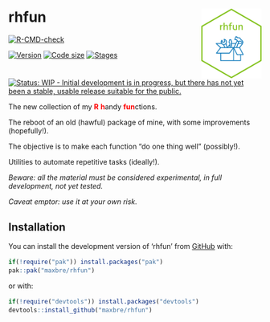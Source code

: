 
<!-- README.md is generated from README.Rmd. Please edit that file -->

# rhfun <img src="man/figures/logo.png" align="right" height="139" alt="" />

<!-- badges: start  -->

[![R-CMD-check](https://github.com/maxbre/rhfun/actions/workflows/R-CMD-check.yaml/badge.svg)](https://github.com/maxbre/rhfun/actions/workflows/R-CMD-check.yaml)

[![Version](https://img.shields.io/badge/devel%20version-0.0.1-blue.svg)](https://github.com/maxbre/rhfun)
[![Code
size](https://img.shields.io/github/languages/code-size/maxbre/rhfun.svg)](https://github.com/maxbre/rhfun)
[![Stages](https://img.shields.io/badge/lifecycle-experimental-orange.svg)](https://lifecycle.r-lib.org/articles/stages.html#experimental)
[![Status: WIP - Initial development is in progress, but there has not
yet been a stable, usable release suitable for the
public.](https://www.repostatus.org/badges/latest/wip.svg)](https://www.repostatus.org/#wip)

<!-- badges: end -->

The new collection of my <span style="color: red">**R**</span>
<span style="color: red;">**h**</span>andy
<span style="color: red;">**fun**</span>ctions.

The reboot of an old (hawful) package of mine, with some improvements
(hopefully!).

The objective is to make each function “do one thing well” (possibly!).

Utilities to automate repetitive tasks (ideally!).

*Beware: all the material must be considered experimental, in full
development, not yet tested.*

*Caveat emptor: use it at your own risk.*

## Installation

You can install the development version of ‘rhfun’ from
[GitHub](https://github.com/) with:

``` r
if(!require("pak")) install.packages("pak")
pak::pak("maxbre/rhfun")
```

or with:

``` r
if(!require("devtools")) install.packages("devtools")
devtools::install_github("maxbre/rhfun")
```
